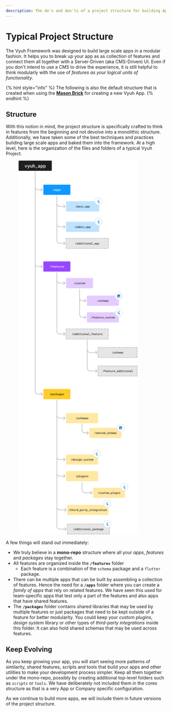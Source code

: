 ```yaml
---
description: The do's and don'ts of a project structure for building Apps at super scale
---
```


# Typical Project Structure

The Vyuh Framework was designed to build large scale apps in a modular fashion. It helps you to break up your app as as collection of features and connect them all together with a Server-Driven (aka CMS-Driven) UI. Even if you don't intend to use a CMS to drive the experience, it is still helpful to think modularly with the use of _features as your logical units of functionality_.

{% hint style="info" %}
The following is also the default structure that is created when using the [**Mason Brick**](../intro/mason-setup.md) for creating a new Vyuh App.
{% endhint %}

## Structure

With this notion in mind, the project structure is specifically crafted to think in features from the beginning and not devolve into a monolithic structure. Additionally, we have taken some of the best techniques and practices building large scale apps and baked them into the framework. At a high level, here is the organization of the files and folders of a typical Vyuh Project.

<figure><img src="../.gitbook/assets/image.png" alt="" width="375"><figcaption></figcaption></figure>

A few things will stand out immediately:

* We truly believe in a **mono-repo** structure where all your _apps_, _features_ and _packages_ stay together.
* All features are organized inside the **`/features`** folder
  * Each feature is a combination of the `schema` package and a `flutter` package.
* There can be multiple apps that can be built by assembling a collection of features. Hence the need for a **`/apps`** folder where you can create a _family of apps_ that rely on related features. We have seen this used for team-specific apps that test only a part of the features and also apps that have shared features.
* The **`/packages`** folder contains shared libraries that may be used by multiple features or just packages that need to be kept outside of a feature for better modularity. You could keep your _custom plugins_, _design system_ library or other types of _third-party integrations_ inside this folder. It can also hold shared schemas that may be used across features.

## Keep Evolving

As you keep growing your app, you will start seeing more patterns of similarity, shared features, scripts and tools that build your apps and other utilities to make your development process simpler. Keep all them together under the mono-repo, possibly by creating additional top-level folders such as `scripts` or `tools`. We have deliberately not included them in the cores structure as that is a very App or Company specific configuration.&#x20;

As we continue to build more apps, we will include them in future versions of the project structure.

